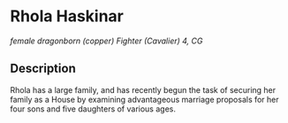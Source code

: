 # Rhola Haskinar
*female dragonborn (copper) Fighter (Cavalier) 4, CG*

## Description
Rhola has a large family, and has recently begun the task of securing her family as a House by examining advantageous marriage proposals for her four sons and five daughters of various ages.

